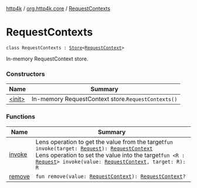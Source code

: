 [http4k](../../index.md) / [org.http4k.core](../index.md) / [RequestContexts](./index.md)

# RequestContexts

`class RequestContexts : `[`Store`](../-store/index.md)`<`[`RequestContext`](../-request-context/index.md)`>`

In-memory RequestContext store.

### Constructors

| Name | Summary |
|---|---|
| [&lt;init&gt;](-init-.md) | In-memory RequestContext store.`RequestContexts()` |

### Functions

| Name | Summary |
|---|---|
| [invoke](invoke.md) | Lens operation to get the value from the target`fun invoke(target: `[`Request`](../-request/index.md)`): `[`RequestContext`](../-request-context/index.md)<br>Lens operation to set the value into the target`fun <R : `[`Request`](../-request/index.md)`> invoke(value: `[`RequestContext`](../-request-context/index.md)`, target: R): R` |
| [remove](remove.md) | `fun remove(value: `[`RequestContext`](../-request-context/index.md)`): `[`RequestContext`](../-request-context/index.md)`?` |
